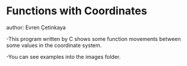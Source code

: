 # Functions with Coordinates

author: Evren Çetinkaya

-This program written by C shows some function movements between some values in the coordinate system.

-You can see examples into the images folder.

